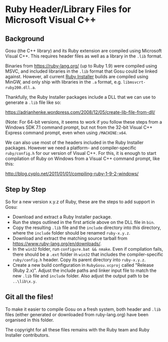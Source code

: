 # Ruby Header/Library Files for Microsoft Visual C++

## Background

Gosu (the C++ library) and its Ruby extension are compiled using Microsoft
Visual C++. This requires header files as well as a library in the `.lib`
format.

Binaries from https://ruby-lang.org/ (up to Ruby 1.9) were compiled using MSVC,
and included libraries in the `.lib` format that Gosu could be linked against.
However, all current [Ruby Installer](http://rubyinstaller.org/) builds are
compiled using MinGW, and only ship with libraries in the `.a` format, e.g.
`libmsvcrt-ruby200.dll.a`.

Thankfully, the Ruby Installer packages include a DLL that we can use to
generate a `.lib` file like so:

https://adrianhenke.wordpress.com/2008/12/05/create-lib-file-from-dll/

(Note: For 64-bit versions, it seems to work if you follow these steps from a
Windows SDK 7.1 command prompt, but not from the 32-bit Visual C++ Express
command prompt, even when using `/MACHINE:x64`.

We can also use most of the headers included in the Ruby Installer packages.
However we need a platform- and compiler-specific `ruby/config.h` for our
version of Visual C++.
For this, it is enough to start compilation of Ruby on Windows from a Visual C++
command prompt, like this:

http://blog.cyplo.net/2011/01/01/compiling-ruby-1-9-2-windows/

## Step by Step

So for a new version x.y.z of Ruby, these are the steps to add support in Gosu:

  * Download and extract a Ruby Installer package.
  * Run the steps outlined in the first article above on the DLL file in `bin`.
  * Copy the resulting `.lib` file and the `include` directory into *this*
    directory, where the `include` folder should be renamed `ruby-x.y.z`.
  * Download and extract the matching source tarball from
    https://www.ruby-lang.org/en/downloads/.
  * In the `win32` folder, run `configure.bat && nmake`.
    Even if compilation fails, there should be a `.ext` folder in `win32` that
    includes the compiler-specific `ruby/config.h` header.
    Copy its parent directory into `ruby-x.y.z`.
  * Create a new build configuration in `RubyGosu.vcproj` called "Release
    (Ruby 2.x)".
    Adjust the include paths and linker input file to match the new `.lib` file
    and `include` folder.
    Also adjust the output path to be `..\lib\x.y`.

## Git all the files!

To make it easier to compile Gosu on a fresh system, both header and `.lib`
files (either generated or downloaded from ruby-lang.org) have been organised in
this folder.

The copyright for all these files remains with the Ruby team and Ruby
Installer contributors.
